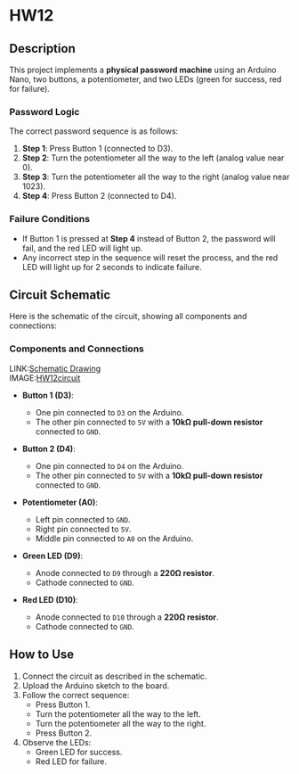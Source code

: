 # HW12

## **Description**
This project implements a **physical password machine** using an Arduino Nano, two buttons, a potentiometer, and two LEDs (green for success, red for failure). 

### **Password Logic**
The correct password sequence is as follows:
1. **Step 1**: Press Button 1 (connected to D3).
2. **Step 2**: Turn the potentiometer all the way to the left (analog value near 0).
3. **Step 3**: Turn the potentiometer all the way to the right (analog value near 1023).
4. **Step 4**: Press Button 2 (connected to D4).

### **Failure Conditions**
- If Button 1 is pressed at **Step 4** instead of Button 2, the password will fail, and the red LED will light up.
- Any incorrect step in the sequence will reset the process, and the red LED will light up for 2 seconds to indicate failure.

## **Circuit Schematic**

Here is the schematic of the circuit, showing all components and connections:

### **Components and Connections**
LINK:[Schematic Drawing](https://app.cirkitdesigner.com/project/485fc07d-0ace-4c3e-b583-2e203025ef68)  
IMAGE:[HW12circuit](https://drive.google.com/file/d/1Jayxrtx5quGxuCSnPSu12aYNG8JBSbbl/view?usp=sharing)  
- **Button 1 (D3)**:
  - One pin connected to `D3` on the Arduino.
  - The other pin connected to `5V` with a **10kΩ pull-down resistor** connected to `GND`.

- **Button 2 (D4)**:
  - One pin connected to `D4` on the Arduino.
  - The other pin connected to `5V` with a **10kΩ pull-down resistor** connected to `GND`.

- **Potentiometer (A0)**:
  - Left pin connected to `GND`.
  - Right pin connected to `5V`.
  - Middle pin connected to `A0` on the Arduino.

- **Green LED (D9)**:
  - Anode connected to `D9` through a **220Ω resistor**.
  - Cathode connected to `GND`.

- **Red LED (D10)**:
  - Anode connected to `D10` through a **220Ω resistor**.
  - Cathode connected to `GND`.

## **How to Use**
1. Connect the circuit as described in the schematic.
2. Upload the Arduino sketch to the board.
3. Follow the correct sequence:
   - Press Button 1.
   - Turn the potentiometer all the way to the left.
   - Turn the potentiometer all the way to the right.
   - Press Button 2.
4. Observe the LEDs:
   - Green LED for success.
   - Red LED for failure.

